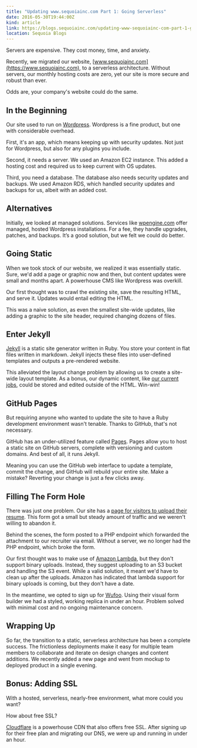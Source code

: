 ```yaml
---
title: "Updating www.sequoiainc.com Part 1: Going Serverless"
date: 2016-05-30T19:44:00Z
kind: article
link: https://blogs.sequoiainc.com/updating-www-sequoiainc-com-part-1-going-serverless/
location: Sequoia Blogs
---
```


Servers are expensive. They cost money, time, and anxiety.

Recently, we migrated our website, [www.sequoiainc.com](https://www.sequoiainc.com), to a serverless architecture. Without servers, our monthly hosting costs are zero, yet our site is more secure and robust than ever.

Odds are, your company's website could do the same.

## In the Beginning

Our site used to run on [Wordpress](https://wordpress.org/). Wordpress is a fine product, but one with considerable overhead.

First, it's an app, which means keeping up with security updates. Not just for Wordpress, but also for any plugins you include.

Second, it needs a server. We used an Amazon EC2 instance. This added a hosting cost and required us to keep current with OS updates.

Third, you need a database. The database also needs security updates and backups. We used Amazon RDS, which handled security updates and backups for us, albeit with an added cost.

## Alternatives

Initially, we looked at managed solutions. Services like [wpengine.com](http://wpengine.com) offer managed, hosted Wordpress installations. For a fee, they handle upgrades, patches, and backups. It’s a good solution, but we felt we could do better.

## Going Static

When we took stock of our website, we realized it was essentially static. Sure, we'd add a page or graphic now and then, but content updates were small and months apart. A powerhouse CMS like Wordpress was overkill.

Our first thought was to crawl the existing site, save the resulting HTML, and serve it. Updates would entail editing the HTML.

This was a naive solution, as even the smallest site-wide updates, like adding a graphic to the site header, required changing dozens of files.

## Enter Jekyll

[Jekyll](https://jekyllrb.com/) is a static site generator written in Ruby. You store your content in flat files written in markdown. Jekyll injects these files into user-defined templates and outputs a pre-rendered website.

This alleviated the layout change problem by allowing us to create a site-wide layout template. As a bonus, our dynamic content, like [our current jobs](https://www.sequoiainc.com/careers/), could be stored and edited outside of the HTML. Win-win!

## GitHub Pages

But requiring anyone who wanted to update the site to have a Ruby development environment wasn't tenable. Thanks to GitHub, that's not necessary.

GitHub has an under-utilized feature called [Pages](https://pages.github.com/). Pages allow you to host a static site on GitHub servers, complete with versioning and custom domains. And best of all, it runs Jekyll.

Meaning you can use the GitHub web interface to update a template, commit the change, and GitHub will rebuild your entire site. Make a mistake? Reverting your change is just a few clicks away.

## Filling The Form Hole

There was just one problem. Our site has a [page for visitors to upload their resume](https://www.sequoiainc.com/submit-resume/). This form got a small but steady amount of traffic and we weren't willing to abandon it.

Behind the scenes, the form posted to a PHP endpoint which forwarded the attachment to our recruiter via email. Without a server, we no longer had the PHP endpoint, which broke the form.

Our first thought was to make use of [Amazon Lambda](https://aws.amazon.com/lambda/), but they don't support binary uploads. Instead, they suggest uploading to an S3 bucket and handling the S3 event. While a valid solution, it meant we'd have to clean up after the uploads. Amazon has indicated that lambda support for binary uploads is coming, but they don't have a date.

In the meantime, we opted to sign up for [Wufoo](http://www.wufoo.com/). Using their visual form builder we had a styled, working replica in under an hour. Problem solved with minimal cost and no ongoing maintenance concern.

## Wrapping Up

So far, the transition to a static, serverless architecture has been a complete success. The frictionless deployments make it easy for multiple team members to collaborate and iterate on  design changes and content additions. We recently added a new page and went from mockup to deployed product in a single evening.

## Bonus: Adding SSL

With a hosted, serverless, nearly-free environment, what more could you want?

How about free SSL?

[Cloudflare](https://www.cloudflare.com/) is a powerhouse CDN that also offers free SSL. After signing up for their free plan and migrating our DNS, we were up and running in under an hour.

